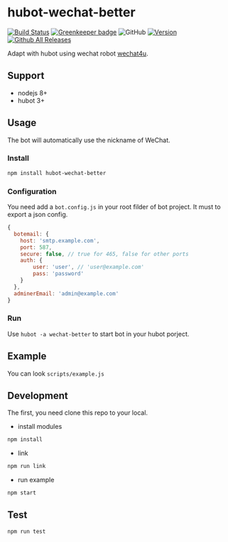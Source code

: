 # hubot-wechat-better

[![Build Status](https://travis-ci.org/loveonelong/hubot-wechat-better.svg?branch=master)](https://travis-ci.org/loveonelong/hubot-wechat-better)
[![Greenkeeper badge](https://badges.greenkeeper.io/loveonelong/hubot-wechat-better.svg)](https://greenkeeper.io/)
![GitHub](https://img.shields.io/github/license/mashape/apistatus.svg)
[![Version](https://img.shields.io/npm/v/hubot-wechat-better.svg)](https://www.npmjs.com/package/hubot-wechat-better)
[![Github All Releases](https://img.shields.io/npm/dt/hubot-wechat-better.svg)](https://www.npmjs.com/package/hubot-wechat-better)

Adapt with hubot using wechat robot [wechat4u](https://github.com/nodeWechat/wechat4u).

## Support

* nodejs 8+
* hubot 3+

## Usage

The bot will automatically use the nickname of WeChat.

### Install

```bash
npm install hubot-wechat-better
```

### Configuration

You need add a `bot.config.js` in your root filder of bot project. It must to export a json config.

```javascript
{
  botemail: {
    host: 'smtp.example.com',
    port: 587,
    secure: false, // true for 465, false for other ports
    auth: {
        user: 'user', // 'user@example.com'
        pass: 'password'
    }
  },
  adminerEmail: 'admin@example.com'
}
```

### Run

Use `hubot -a wechat-better` to start bot in your hubot porject.

## Example

You can look `scripts/example.js`

## Development

The first, you need clone this repo to your local.

- install modules

```bash
npm install
```

- link

```bash
npm run link
```

- run example

```bash
npm start
```

## Test

```bash
npm run test
```